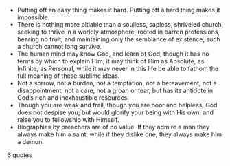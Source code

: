  - Putting off an easy thing makes it hard. Putting off a hard thing makes it impossible.
 - There is nothing more pitiable than a soulless, sapless, shriveled church, seeking to thrive in a worldly atmosphere, rooted in barren professions, bearing no fruit, and maintaining only the semblance of existence; such a church cannot long survive.
 - The human mind may know God, and learn of God, though it has no terms by which to explain Him; it may think of Him as Absolute, as Infinite, as Personal, while it may never in this life be able to fathom the full meaning of these sublime ideas.
 - Not a sorrow, not a burden, not a temptation, not a bereavement, not a disappointment, not a care, not a groan or tear, but has its antidote in God’s rich and inexhaustible resources.
 - Though you are weak and frail, though you are poor and helpless, God does not despise you; but would glorify your being with His own, and raise you to fellowship with Himself.
 - Biographies by preachers are of no value. If they admire a man they always make him a saint, while if they dislike one, they always make him a demon.

6 quotes